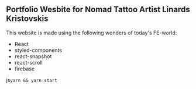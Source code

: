 ## Portfolio Wesbite for Nomad Tattoo Artist Linards Kristovskis

This website is made using the following wonders of today's FE-world:

- React
- styled-components
- react-snapshot
- react-scroll
- firebase

js`yarn && yarn start`
